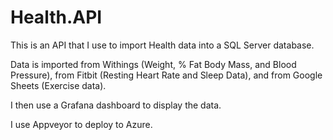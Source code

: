 # Health.API

This is an API that I use to import Health data into a SQL Server database.

Data is imported from Withings (Weight, % Fat Body Mass, and Blood Pressure), from Fitbit (Resting Heart Rate and Sleep Data), and from Google Sheets (Exercise data).

I then use a Grafana dashboard to display the data.

I use Appveyor to deploy to Azure.
